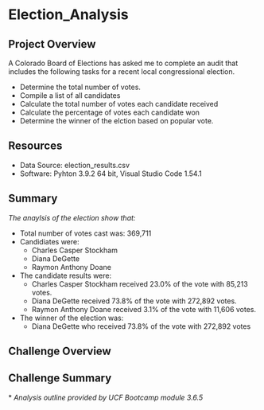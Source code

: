 # Election_Analysis
## Project Overview
  A Colorado Board of Elections has asked me to complete an audit that includes the following tasks for a recent local congressional election.
  * Determine the total number of votes.
  * Compile a list of all candidates
  * Calculate the total number of votes each candidate received
  * Calculate the percentage of votes each candidate won
  * Determine the winner of the elction based on popular vote.
  
## Resources
  * Data Source: election_results.csv
  * Software: Pyhton 3.9.2 64 bit, Visual Studio Code 1.54.1

## Summary
  *The anaylsis of the election show that:*
  * Total number of votes cast was: 369,711
  * Candidiates were:
    * Charles Casper Stockham
    * Diana DeGette
    * Raymon Anthony Doane
  * The candidate results were:
    * Charles Casper Stockham received 23.0% of the vote with 85,213 votes.
    * Diana DeGette received 73.8% of the vote with 272,892 votes.
    * Raymon Anthony Doane received 3.1% of the vote with 11,606 votes.
  * The winner of the election was:
      * Diana DeGette who received 73.8% of the vote with 272,892 votes

## Challenge Overview
## Challenge Summary

\* *Analysis outline provided by UCF Bootcamp module 3.6.5*
